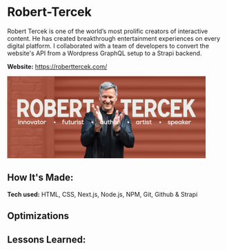 # Robert-Tercek

Robert Tercek is one of the world’s most prolific creators of interactive content. He has created breakthrough entertainment experiences on every digital platform. I collaborated with a team of developers to convert the website's API from a Wordpress GraphQL setup to a Strapi backend.

**Website:** https://roberttercek.com/

<a target="_blank" href="https://roberttercek.com/">
    <img src="./images/robert-tercek.PNG" height="190px" alt="Prognose"/>
</a>

## How It's Made:

**Tech used:** HTML, CSS, Next.js, Node.js, NPM, Git, Github & Strapi

## Optimizations

## Lessons Learned:

